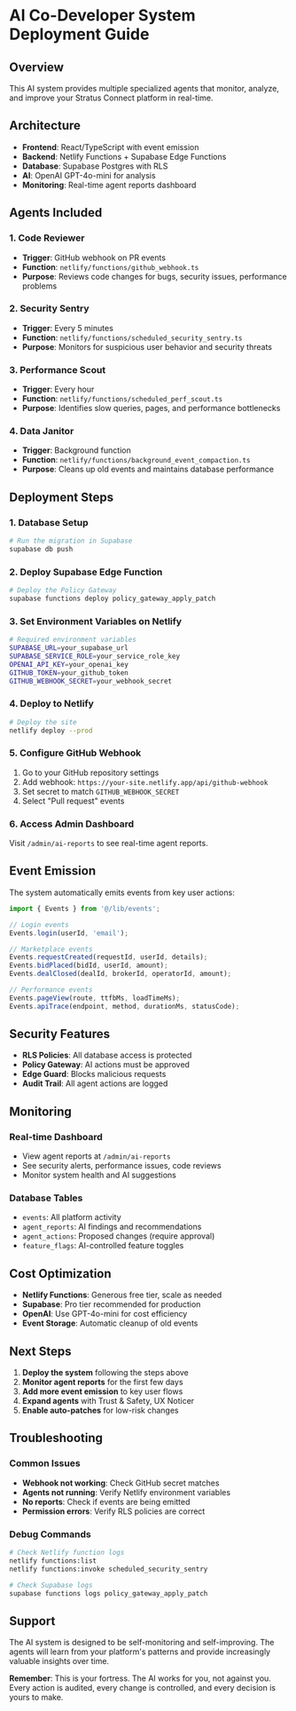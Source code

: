# AI Co-Developer System Deployment Guide

## Overview
This AI system provides multiple specialized agents that monitor, analyze, and improve your Stratus Connect platform in real-time.

## Architecture
- **Frontend**: React/TypeScript with event emission
- **Backend**: Netlify Functions + Supabase Edge Functions
- **Database**: Supabase Postgres with RLS
- **AI**: OpenAI GPT-4o-mini for analysis
- **Monitoring**: Real-time agent reports dashboard

## Agents Included

### 1. Code Reviewer
- **Trigger**: GitHub webhook on PR events
- **Function**: `netlify/functions/github_webhook.ts`
- **Purpose**: Reviews code changes for bugs, security issues, performance problems

### 2. Security Sentry
- **Trigger**: Every 5 minutes
- **Function**: `netlify/functions/scheduled_security_sentry.ts`
- **Purpose**: Monitors for suspicious user behavior and security threats

### 3. Performance Scout
- **Trigger**: Every hour
- **Function**: `netlify/functions/scheduled_perf_scout.ts`
- **Purpose**: Identifies slow queries, pages, and performance bottlenecks

### 4. Data Janitor
- **Trigger**: Background function
- **Function**: `netlify/functions/background_event_compaction.ts`
- **Purpose**: Cleans up old events and maintains database performance

## Deployment Steps

### 1. Database Setup
```bash
# Run the migration in Supabase
supabase db push
```

### 2. Deploy Supabase Edge Function
```bash
# Deploy the Policy Gateway
supabase functions deploy policy_gateway_apply_patch
```

### 3. Set Environment Variables on Netlify
```bash
# Required environment variables
SUPABASE_URL=your_supabase_url
SUPABASE_SERVICE_ROLE=your_service_role_key
OPENAI_API_KEY=your_openai_key
GITHUB_TOKEN=your_github_token
GITHUB_WEBHOOK_SECRET=your_webhook_secret
```

### 4. Deploy to Netlify
```bash
# Deploy the site
netlify deploy --prod
```

### 5. Configure GitHub Webhook
1. Go to your GitHub repository settings
2. Add webhook: `https://your-site.netlify.app/api/github-webhook`
3. Set secret to match `GITHUB_WEBHOOK_SECRET`
4. Select "Pull request" events

### 6. Access Admin Dashboard
Visit `/admin/ai-reports` to see real-time agent reports.

## Event Emission

The system automatically emits events from key user actions:

```typescript
import { Events } from '@/lib/events';

// Login events
Events.login(userId, 'email');

// Marketplace events
Events.requestCreated(requestId, userId, details);
Events.bidPlaced(bidId, userId, amount);
Events.dealClosed(dealId, brokerId, operatorId, amount);

// Performance events
Events.pageView(route, ttfbMs, loadTimeMs);
Events.apiTrace(endpoint, method, durationMs, statusCode);
```

## Security Features

- **RLS Policies**: All database access is protected
- **Policy Gateway**: AI actions must be approved
- **Edge Guard**: Blocks malicious requests
- **Audit Trail**: All agent actions are logged

## Monitoring

### Real-time Dashboard
- View agent reports at `/admin/ai-reports`
- See security alerts, performance issues, code reviews
- Monitor system health and AI suggestions

### Database Tables
- `events`: All platform activity
- `agent_reports`: AI findings and recommendations
- `agent_actions`: Proposed changes (require approval)
- `feature_flags`: AI-controlled feature toggles

## Cost Optimization

- **Netlify Functions**: Generous free tier, scale as needed
- **Supabase**: Pro tier recommended for production
- **OpenAI**: Use GPT-4o-mini for cost efficiency
- **Event Storage**: Automatic cleanup of old events

## Next Steps

1. **Deploy the system** following the steps above
2. **Monitor agent reports** for the first few days
3. **Add more event emission** to key user flows
4. **Expand agents** with Trust & Safety, UX Noticer
5. **Enable auto-patches** for low-risk changes

## Troubleshooting

### Common Issues
- **Webhook not working**: Check GitHub secret matches
- **Agents not running**: Verify Netlify environment variables
- **No reports**: Check if events are being emitted
- **Permission errors**: Verify RLS policies are correct

### Debug Commands
```bash
# Check Netlify function logs
netlify functions:list
netlify functions:invoke scheduled_security_sentry

# Check Supabase logs
supabase functions logs policy_gateway_apply_patch
```

## Support

The AI system is designed to be self-monitoring and self-improving. The agents will learn from your platform's patterns and provide increasingly valuable insights over time.

**Remember**: This is your fortress. The AI works for you, not against you. Every action is audited, every change is controlled, and every decision is yours to make.
